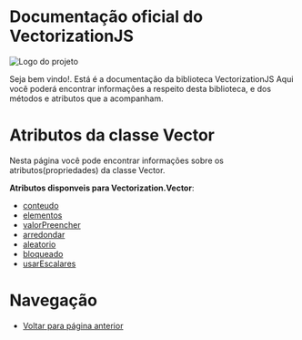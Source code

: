 # Documentação oficial do VectorizationJS
![Logo do projeto](https://github.com/WilliamJardim/VectorizationJS/blob/main/imagens/logo512x512.png)

Seja bem vindo!. Está é a documentação da biblioteca VectorizationJS
Aqui você poderá encontrar informações a respeito desta biblioteca, e dos métodos e atributos que a acompanham.

# Atributos da classe Vector
Nesta página você pode encontrar informações sobre os atributos(propriedades) da classe Vector.

**Atributos disponveis para Vectorization.Vector**:
 - [conteudo](conteudo.md)
 - [elementos](elementos.md)
 - [valorPreencher](valorPreencher.md)
 - [arredondar](arredondar.md)
 - [aleatorio](aleatorio.md)
 - [bloqueado](bloqueado.md)
 - [usarEscalares](usarEscalares.md)

# Navegação
* [Voltar para página anterior](../page.md)